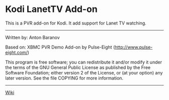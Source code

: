 Kodi LanetTV Add-on
===================

This is a PVR add-on for Kodi. It add support for Lanet TV watching.

------------------------------------------

Written by: Anton Baranov

Based on: XBMC PVR Demo Add-on by Pulse-Eight (http://www.pulse-eight.com/)

This program is free software; you can redistribute it and/or modify
it under the terms of the GNU General Public License as published by
the Free Software Foundation; either version 2 of the License, or
(at your option) any later version.
See the file COPYING for more information.

---------------------------------------------

[Wiki](https://git.cryol.kiev.ua/kodi/kodi-pvr-lanettv/wikis/home)

